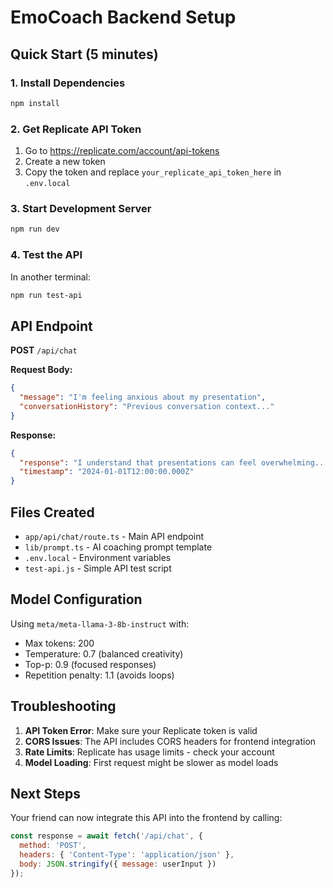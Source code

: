 # EmoCoach Backend Setup

## Quick Start (5 minutes)

### 1. Install Dependencies
```bash
npm install
```

### 2. Get Replicate API Token
1. Go to https://replicate.com/account/api-tokens
2. Create a new token
3. Copy the token and replace `your_replicate_api_token_here` in `.env.local`

### 3. Start Development Server
```bash
npm run dev
```

### 4. Test the API
In another terminal:
```bash
npm run test-api
```

## API Endpoint

**POST** `/api/chat`

**Request Body:**
```json
{
  "message": "I'm feeling anxious about my presentation",
  "conversationHistory": "Previous conversation context..."
}
```

**Response:**
```json
{
  "response": "I understand that presentations can feel overwhelming...",
  "timestamp": "2024-01-01T12:00:00.000Z"
}
```

## Files Created

- `app/api/chat/route.ts` - Main API endpoint
- `lib/prompt.ts` - AI coaching prompt template
- `.env.local` - Environment variables
- `test-api.js` - Simple API test script

## Model Configuration

Using `meta/meta-llama-3-8b-instruct` with:
- Max tokens: 200
- Temperature: 0.7 (balanced creativity)
- Top-p: 0.9 (focused responses)
- Repetition penalty: 1.1 (avoids loops)

## Troubleshooting

1. **API Token Error**: Make sure your Replicate token is valid
2. **CORS Issues**: The API includes CORS headers for frontend integration
3. **Rate Limits**: Replicate has usage limits - check your account
4. **Model Loading**: First request might be slower as model loads

## Next Steps

Your friend can now integrate this API into the frontend by calling:
```javascript
const response = await fetch('/api/chat', {
  method: 'POST',
  headers: { 'Content-Type': 'application/json' },
  body: JSON.stringify({ message: userInput })
});
```
